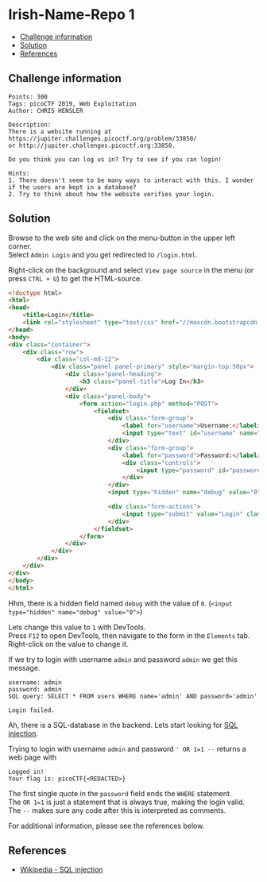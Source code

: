 # Irish-Name-Repo 1

- [Challenge information](#challenge-information)
- [Solution](#solution)
- [References](#references)

## Challenge information
```
Points: 300
Tags: picoCTF 2019, Web Exploitation
Author: CHRIS HENSLER

Description:
There is a website running at https://jupiter.challenges.picoctf.org/problem/33850/ 
or http://jupiter.challenges.picoctf.org:33850. 

Do you think you can log us in? Try to see if you can login!

Hints:
1. There doesn't seem to be many ways to interact with this. I wonder if the users are kept in a database?
2. Try to think about how the website verifies your login.
```

## Solution

Browse to the web site and click on the menu-button in the upper left corner.  
Select `Admin Login` and you get redirected to `/login.html`.

Right-click on the background and select `View page source` in the menu (or press `CTRL + U`) to get the HTML-source.
```html
<!doctype html>
<html>
<head>
    <title>Login</title>
    <link rel="stylesheet" type="text/css" href="//maxcdn.bootstrapcdn.com/bootstrap/3.3.5/css/bootstrap.min.css">
</head>
<body>
<div class="container">
    <div class="row">
        <div class="col-md-12">
            <div class="panel panel-primary" style="margin-top:50px">
                <div class="panel-heading">
                    <h3 class="panel-title">Log In</h3>
                </div>
                <div class="panel-body">
                    <form action="login.php" method="POST">
                        <fieldset>
                            <div class="form-group">
                                <label for="username">Username:</label>
                                <input type="text" id="username" name="username" class="form-control">
                            </div>
                            <div class="form-group">
                                <label for="password">Password:</label>
                                <div class="controls">
                                    <input type="password" id="password" name="password" class="form-control">
                                </div>
                            </div>
                            <input type="hidden" name="debug" value="0">

                            <div class="form-actions">
                                <input type="submit" value="Login" class="btn btn-primary">
                            </div>
                        </fieldset>
                    </form>
                </div>
            </div>
        </div>
    </div>
</div>
</body>
</html>
```

Hhm, there is a hidden field named `debug` with the value of `0`. (`<input type="hidden" name="debug" value="0">`)  

Lets change this value to `1` with DevTools.  
Press `F12` to open DevTools, then navigate to the form in the `Elements` tab.  
Right-click on the value to change it.

If we try to login with username `admin` and password `admin` we get this message.
```
username: admin
password: admin
SQL query: SELECT * FROM users WHERE name='admin' AND password='admin'

Login failed.
```

Ah, there is a SQL-database in the backend. Lets start looking for [SQL injection](https://en.wikipedia.org/wiki/SQL_injection).

Trying to login with username `admin` and password `' OR 1=1 --` returns a web page with
```
Logged in!
Your flag is: picoCTF{<REDACTED>}
```

The first single quote in the `password` field ends the `WHERE` statement.  
The `OR 1=1` is just a statement that is always true, making the login valid.  
The `--` makes sure any code after this is interpreted as comments.

For additional information, please see the references below.

## References

- [Wikipedia - SQL injection](https://en.wikipedia.org/wiki/SQL_injection)
